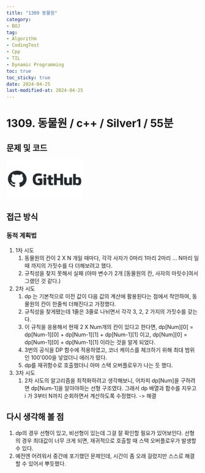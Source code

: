 ```yaml
---
title: "1309 동물원"
category:
- BOJ
tag:
- Algorithm
- CodingTest
- Cpp
- TIL
- Dynamic Programming
toc: true
toc_sticky: true
date: 2024-04-25
last-modified-at: 2024-04-25
---
```


# 1309. 동물원 / c++ / Silver1 / 55분

## 문제 및 코드   
[<img src="https://github.com/Sho1007/sho1007.github.io/blob/main/assets/images/github-logo-vector.png?raw=true" width="200" height="100"/>](https://github.com/Sho1007/Algorithm/tree/main/%EB%B0%B1%EC%A4%80/Silver/1309.%E2%80%85%EB%8F%99%EB%AC%BC%EC%9B%90)

## 접근 방식
### 동적 계획법
1. 1차 시도
    1. 동물원의 칸이 2 X N 개일 때마다, 각각 사자가 0마리 1마리 2마리 ... N마리 일 때 까지의 가짓수를 다 더해보려고 했다.
    2. 규칙성을 찾지 못해서 실패 (아마 변수가 2개 [동물원의 칸, 사자의 마릿수]여서 그랬던 것 같다.)
2. 2차 시도
    1. dp 는 기본적으로 이전 값이 다음 값의 계산에 활용된다는 점에서 착안하여, 동물원의 칸이 한줄씩 더해진다고 가정했다.
    2. 규칙성을 찾게됐는데 1줄은 3줄로 나뉘면서 각각 3, 2, 2 가지의 가짓수를 갖는다.
    3. 이 규칙을 응용해서 현재 2 X Num개의 칸이 있다고 한다면, dp[Num][0] = dp[Num-1][0] + dp[Num-1][1] + dp[Num-1][1] 이고, dp[Num][0] = dp[Num-1][0] + dp[Num-1][1] 이라는 것을 알게 되었다.
    4. 3번의 공식을 DP 함수에 적용하였고, 코너 케이스를 체크하기 위해 최대 범위인 100'000을 넣었더니 에러가 떴다.
    5. dp를 재귀함수로 호출했더니 아마 스택 오버플로우가 나는 듯 했다.
3. 3차 시도
    1. 2차 시도의 알고리즘을 최적화하려고 생각해보니, 어차피 dp[Num]을 구하려면 dp[Num-1]을 알아야하는 선형 구조였다. 그래서 dp 배열과 함수를 지우고 i 가 3부터 N까지 순회하면서 계산하도록 수정했다. -> 해결




## 다시 생각해 볼 점
1. dp의 경우 선형이 있고, 비선형이 있는데 그걸 잘 확인할 필요가 있어보인다. 선형의 경우 최대값이 너무 크게 되면, 재귀적으로 호출할 때 스택 오버플로우가 발생할 수 있다.
2. 예전엔 어려워서 중간에 포기했던 문제인데, 시간이 좀 오래 걸렸지만 스스로 해결할 수 있어서 뿌듯했다.